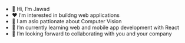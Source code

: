 - 👋 Hi, I’m Jawad
- ♥ I’m interested in buildng web applications
- 💪 I am aslo pattionate about Computer Vision
- 🌱 I’m currently learning web and mobile app development with React
- 💞️ I’m looking forward to collaborating with you and your company


<!---
Jawad is a ✨ unique ✨ repository because its `README.md` (this file) appears on your GitHub profile.
You can click the Preview link to take a look at your changes.
--->
